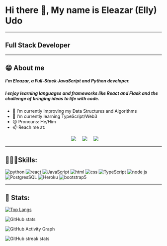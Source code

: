 # Hi there 👋, My name is Eleazar (Elly) Udo
---
## Full Stack Developer
---

😁 About me
---
##### I'm Eleazar, a Full-Stack JavaScript and Python developer. 
##### I enjoy learning languages and frameworks like React and Flask and the challenge of bringing ideas to life with code. 


- 🔭 I’m currently improving my Data Structures and Algorithms
- 🌱 I’m currently learning TypeScript/Web3
- 😄 Pronouns: He/Him 
- 📫 Reach me at: <p align="center">
<a href="https://twitter.com/elly0x"><img src="https://img.shields.io/badge/twitter-%231DA1F2.svg?&style=for-the-badge&logo=twitter&logoColor=white" /></a>&nbsp;&nbsp;&nbsp;&nbsp;
 <a href="https://www.linkedin.com/in/eleazar-udo-20b347146/"><img src="https://img.shields.io/badge/linkedin-%230077B5.svg?&style=for-the-badge&logo=linkedin&logoColor=white" /></a>&nbsp;&nbsp;&nbsp;&nbsp;
  <a href="mailto:elzoremmanuel@gmail.com?subject=Came%20from%20Github"><img src="https://img.shields.io/badge/gmail-%23D14836.svg?&style=for-the-badge&logo=gmail&logoColor=white" /></a>&nbsp;&nbsp;&nbsp;&nbsp;
<p>

---

👨🏽‍💻Skills: 
---
![python](https://img.shields.io/badge/Python-FFD43B?style=for-the-badge&logo=python&logoColor=blue)  ![react](https://img.shields.io/badge/React-20232A?style=for-the-badge&logo=react&logoColor=61DAFB)  ![JavaScript](https://img.shields.io/badge/JavaScript-323330?style=for-the-badge&logo=javascript&logoColor=F7DF1E) ![html](https://img.shields.io/badge/HTML5-E34F26?style=for-the-badge&logo=html5&logoColor=white) ![css](https://img.shields.io/badge/CSS3-1572B6?style=for-the-badge&logo=css3&logoColor=white)  ![TypeScript](https://img.shields.io/badge/TypeScript-007ACC?style=for-the-badge&logo=typescript&logoColor=white) ![node js](https://img.shields.io/badge/Node.js-339933?style=for-the-badge&logo=nodedotjs&logoColor=white) ![PostgresSQL](https://img.shields.io/badge/PostgreSQL-316192?style=for-the-badge&logo=postgresql&logoColor=white) ![Heroku](https://img.shields.io/badge/Heroku-430098?style=for-the-badge&logo=heroku&logoColor=white) ![bootstrap5](https://img.shields.io/badge/Bootstrap-563D7C?style=for-the-badge&logo=bootstrap&logoColor=white)

---


🔢 Stats:
---

[![Top Langs](https://github-readme-stats.vercel.app/api/top-langs/?username=Elly0816)](https://github.com/anuraghazra/github-readme-stats)

![GitHub stats](https://github-readme-stats.vercel.app/api?username=Elly0816&show_icons=true)  

![GitHub Activity Graph](https://activity-graph.herokuapp.com/graph?username=Elly0816)  

![GitHub streak stats](https://github-readme-streak-stats.herokuapp.com/?user=Elly0816)  

